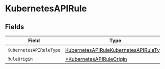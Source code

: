 # KubernetesAPIRule


## Fields

| Field                                                                                                   | Type                                                                                                    | Required                                                                                                | Description                                                                                             |
| ------------------------------------------------------------------------------------------------------- | ------------------------------------------------------------------------------------------------------- | ------------------------------------------------------------------------------------------------------- | ------------------------------------------------------------------------------------------------------- |
| `KubernetesAPIRuleType`                                                                                 | [KubernetesAPIRuleKubernetesAPIRuleType](../../models/shared/kubernetesapirulekubernetesapiruletype.md) | :heavy_check_mark:                                                                                      | N/A                                                                                                     |
| `RuleOrigin`                                                                                            | [*KubernetesAPIRuleOrigin](../../models/shared/kubernetesapiruleorigin.md)                              | :heavy_minus_sign:                                                                                      | N/A                                                                                                     |